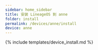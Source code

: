 ```yaml
---
sidebar: home_sidebar
title: 安装 LineageOS 到 anne
folder: install
permalink: /devices/anne/install
device: anne
---
```

{% include templates/device_install.md %}

